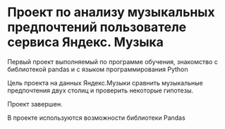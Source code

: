#  Проект по анализу музыкальных предпочтений пользователе сервиса Яндекс. Музыка

Первый проект выполняемый по программе обучения, знакомство с библиотекой pandas и с языком программирования Python

Цель проекта на данных Яндекс.Музыки сравнить музыкальные предпочтения двух столиц и проверить некоторые гипотезы.

Проект завершен.

В проекте используются возможности библиотеки Pandas
